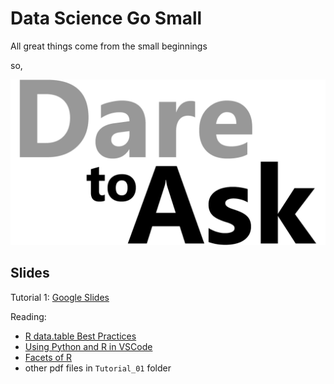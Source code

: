 # Data Science Go Small

All great things come from the small beginnings 

so,  

![dare to ask](images/dare-to-ask-logo.png)


## Slides 

Tutorial 1: [Google Slides](https://docs.google.com/presentation/d/12RCQQDQuBv5jmyMNuzxGDIsjldhoUQgaHn7JhbDFXDo/edit?usp=sharing)

Reading: 

- [R data.table Best Practices](https://oceanumeric.github.io/blog/r-data-table-best-practices)
- [Using Python and R in VSCode](https://oceanumeric.github.io/blog/r-python-vscode)
- [Facets of R](https://svn.r-project.org/Rjournal/trunk/html/archive/2009-1/RJournal_2009-1_Chambers.pdf)
- other pdf files in `Tutorial_01` folder